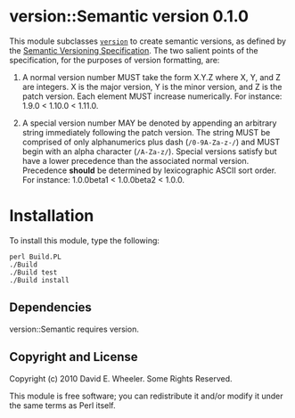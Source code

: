 version::Semantic version 0.1.0
===============================

This module subclasses [`version`] to create semantic versions, as defined by
the [Semantic Versioning Specification]. The two salient points of the
specification, for the purposes of version formatting, are:

1. A normal version number MUST take the form X.Y.Z where X, Y, and Z are
integers. X is the major version, Y is the minor version, and Z is the patch
version. Each element MUST increase numerically. For instance: 1.9.0 < 1.10.0
< 1.11.0.

2. A special version number MAY be denoted by appending an arbitrary string
immediately following the patch version. The string MUST be comprised of only
alphanumerics plus dash (`/0-9A-Za-z-/`) and MUST begin with an alpha
character (`/A-Za-z/`). Special versions satisfy but have a lower precedence
than the associated normal version. Precedence **should** be determined by
lexicographic ASCII sort order. For instance: 1.0.0beta1 < 1.0.0beta2 < 1.0.0.

[`version`]: http://search.cpan.org/perldoc?version
[Semantic Versioning Specification]: http://semver.org/

Installation
============

To install this module, type the following:

    perl Build.PL
    ./Build
    ./Build test
    ./Build install

Dependencies
------------

version::Semantic requires version.

Copyright and License
---------------------

Copyright (c) 2010 David E. Wheeler. Some Rights Reserved.

This module is free software; you can redistribute it and/or modify it under
the same terms as Perl itself.
